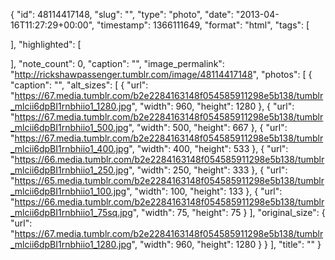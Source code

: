 {
  "id": 48114417148,
  "slug": "",
  "type": "photo",
  "date": "2013-04-16T11:27:29+00:00",
  "timestamp": 1366111649,
  "format": "html",
  "tags": [

  ],
  "highlighted": [

  ],
  "note_count": 0,
  "caption": "",
  "image_permalink": "http://rickshawpassenger.tumblr.com/image/48114417148",
  "photos": [
    {
      "caption": "",
      "alt_sizes": [
        {
          "url": "https://67.media.tumblr.com/b2e2284163148f054585911298e5b138/tumblr_mlcii6dpBI1rnbhiio1_1280.jpg",
          "width": 960,
          "height": 1280
        },
        {
          "url": "https://67.media.tumblr.com/b2e2284163148f054585911298e5b138/tumblr_mlcii6dpBI1rnbhiio1_500.jpg",
          "width": 500,
          "height": 667
        },
        {
          "url": "https://67.media.tumblr.com/b2e2284163148f054585911298e5b138/tumblr_mlcii6dpBI1rnbhiio1_400.jpg",
          "width": 400,
          "height": 533
        },
        {
          "url": "https://66.media.tumblr.com/b2e2284163148f054585911298e5b138/tumblr_mlcii6dpBI1rnbhiio1_250.jpg",
          "width": 250,
          "height": 333
        },
        {
          "url": "https://65.media.tumblr.com/b2e2284163148f054585911298e5b138/tumblr_mlcii6dpBI1rnbhiio1_100.jpg",
          "width": 100,
          "height": 133
        },
        {
          "url": "https://66.media.tumblr.com/b2e2284163148f054585911298e5b138/tumblr_mlcii6dpBI1rnbhiio1_75sq.jpg",
          "width": 75,
          "height": 75
        }
      ],
      "original_size": {
        "url": "https://67.media.tumblr.com/b2e2284163148f054585911298e5b138/tumblr_mlcii6dpBI1rnbhiio1_1280.jpg",
        "width": 960,
        "height": 1280
      }
    }
  ],
  "title": ""
}

